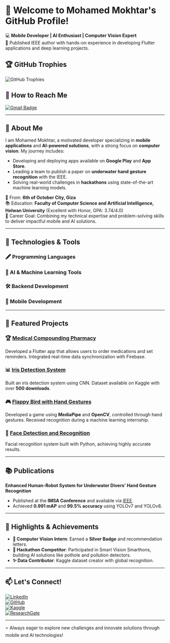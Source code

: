# 👋 Welcome to Mohamed Mokhtar's GitHub Profile!  

💻 **Mobile Developer | AI Enthusiast | Computer Vision Expert**  
🌟 Published IEEE author with hands-on experience in developing Flutter applications and deep learning projects.

## 🏆 GitHub Trophies  
![GitHub Trophies](https://github-profile-trophy.vercel.app/?username=Mokhtar628&theme=onestar&row=1&margin-w=15)

## 📧 How to Reach Me  
[![Gmail Badge](https://img.shields.io/badge/Gmail-mohmedmokhtar2002@gmail.com-red?style=for-the-badge&logo=gmail&logoColor=white)](mailto:mohmedmokhtar2002@gmail.com)

---

## 🌟 About Me  
I am Mohamed Mokhtar, a motivated developer specializing in **mobile applications** and **AI-powered solutions**, with a strong focus on **computer vision**. My journey includes:  
- Developing and deploying apps available on **Google Play** and **App Store**.  
- Leading a team to publish a paper on **underwater hand gesture recognition** with the IEEE.  
- Solving real-world challenges in **hackathons** using state-of-the-art machine learning models.  

📍 From: **6th of October City, Giza**  
📚 Education: **Faculty of Computer Science and Artificial Intelligence, Helwan University** (Excellent with Honor, GPA: 3.74/4.0)  
🎯 Career Goal: Combining my technical expertise and problem-solving skills to deliver impactful mobile and AI solutions.

---

## 🔧 Technologies & Tools  

### 🖋 Programming Languages  
<!-- C# Icon -->
<i class="fa fa-cogs" style="color:#239120; font-size: 40px;"></i>  
<!-- Dart Icon -->
<i class="fa fa-code" style="color:#0175C2; font-size: 40px;"></i>  
<!-- Python Icon -->
<i class="fa fa-python" style="color:#3670A0; font-size: 40px;"></i>  
<!-- Java Icon -->
<i class="fa fa-java" style="color:#007396; font-size: 40px;"></i>

### 🤖 AI & Machine Learning Tools  
<!-- TensorFlow Icon -->
<i class="fa fa-bolt" style="color:#FF6F00; font-size: 40px;"></i>  
<!-- Keras Icon -->
<i class="fa fa-cogs" style="color:#D00000; font-size: 40px;"></i>  
<!-- OpenCV Icon -->
<i class="fa fa-camera-retro" style="color:#5C3EE8; font-size: 40px;"></i>  
<!-- PyTorch Icon -->
<i class="fa fa-fire" style="color:#EE4C2C; font-size: 40px;"></i>  
<!-- NLTK Icon -->
<i class="fa fa-pencil-alt" style="color:#85C220; font-size: 40px;"></i>

### 🛠️ Backend Development  
<!-- ASP.NET Core Icon -->
<i class="fa fa-dot-circle" style="color:#512BD4; font-size: 40px;"></i>  
<!-- ASP.NET Framework Icon -->
<i class="fa fa-asterisk" style="color:#512BD4; font-size: 40px;"></i>  
<!-- SQL Icon -->
<i class="fa fa-database" style="color:#4479A1; font-size: 40px;"></i>  
<!-- PHP Icon -->
<i class="fa fa-php" style="color:#777BB4; font-size: 40px;"></i>  
<!-- Firebase Icon -->
<i class="fa fa-fire" style="color:#FFCA28; font-size: 40px;"></i>

### 📱 Mobile Development  
<!-- Flutter Icon -->
<i class="fa fa-mobile" style="color:#02569B; font-size: 40px;"></i>

---

## 🚀 Featured Projects  

### 🏆 [Medical Compounding Pharmacy](https://apps.apple.com/eg/app/medical-compounding-pharmacy/id6477877781)  
Developed a Flutter app that allows users to order medications and set reminders. Integrated real-time data synchronization with Firebase.  

### 📊 [Iris Detection System](https://www.kaggle.com/datasets/mohmedmokhtar/iris-of-eye-dataset)  
Built an iris detection system using CNN. Dataset available on Kaggle with over **500 downloads**.  

### 🎮 [Flappy Bird with Hand Gestures](https://youtu.be/demo)  
Developed a game using **MediaPipe** and **OpenCV**, controlled through hand gestures. Received recognition during a machine learning internship.

### 📌 [Face Detection and Recognition](https://github.com/Mokhtar628/Face_Recognition)  
Facial recognition system built with Python, achieving highly accurate results.  

---

## 📚 Publications  

**Enhanced Human-Robot System for Underwater Divers’ Hand Gesture Recognition**  
- Published at the **IMSA Conference** and available via [IEEE](https://doi.org/10.1109/IMSA61967.2024.10652711).  
- Achieved **0.991 mAP** and **99.5% accuracy** using YOLOv7 and YOLOv8.  

---

## 🌟 Highlights & Achievements  

- **🏅 Computer Vision Intern**: Earned a **Silver Badge** and recommendation letters.  
- **🎯 Hackathon Competitor**: Participated in Smart Vision Smarthons, building AI solutions like pothole and pollution detectors.  
- **✨ Data Contributor**: Kaggle dataset creator with global recognition.

---

## 📫 Let's Connect!  

[![LinkedIn](https://img.shields.io/badge/LinkedIn-Mohamed--Mokhtar-blue?style=for-the-badge&logo=linkedin)](https://linkedin.com/in/mohamed-mokhtar-b62b3a1ab/)  
[![GitHub](https://img.shields.io/badge/GitHub-Mokhtar628-lightgrey?style=for-the-badge&logo=github)](https://github.com/Mokhtar628)  
[![Kaggle](https://img.shields.io/badge/Kaggle-Mohamed--Mokhtar-20BEFF?style=for-the-badge&logo=kaggle)](https://www.kaggle.com/mohmedmokhtar)  
[![ResearchGate](https://img.shields.io/badge/ResearchGate-Mohamed--Mokhtar-green?style=for-the-badge&logo=researchgate)](https://www.researchgate.net/profile/Mohamed-Mokhtar)

---

⭐ Always eager to explore new challenges and innovate solutions through mobile and AI technologies!

